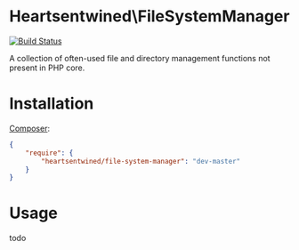 # Heartsentwined\FileSystemManager

[![Build Status](https://secure.travis-ci.org/heartsentwined/file-system-manager.png)](http://travis-ci.org/heartsentwined/file-system-manager)

A collection of often-used file and directory management functions not present in PHP core.

# Installation

[Composer](http://getcomposer.org/):

```json
{
    "require": {
        "heartsentwined/file-system-manager": "dev-master"
    }
}
```

# Usage

todo
